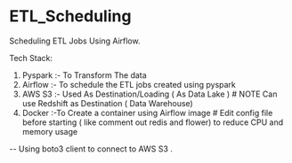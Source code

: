 # ETL_Scheduling
Scheduling ETL Jobs Using Airflow.

Tech Stack: 
1. Pyspark
   :- To Transform The data
2. Airflow
   :- To schedule the ETL jobs created using pyspark
3. AWS S3
   :- Used As Destination/Loading ( As Data Lake ) # NOTE Can use Redshift as Destination ( Data Warehouse)
4. Docker
   :-To Create a container using Airflow image # Edit config file before starting ( like comment out redis and flower) to reduce CPU and memory usage 

-- Using boto3 client to connect to AWS S3 .
